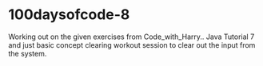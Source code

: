 # 100daysofcode-8
Working out on the given exercises from Code_with_Harry.. Java Tutorial 7  and just basic concept clearing workout session to clear out the input from the system.

